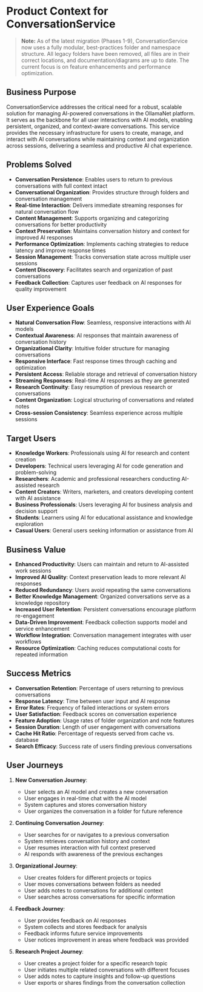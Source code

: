 # Product Context for ConversationService

> **Note:** As of the latest migration (Phases 1-9), ConversationService now uses a fully modular, best-practices folder and namespace structure. All legacy folders have been removed, all files are in their correct locations, and documentation/diagrams are up to date. The current focus is on feature enhancements and performance optimization.

## Business Purpose
ConversationService addresses the critical need for a robust, scalable solution for managing AI-powered conversations in the OllamaNet platform. It serves as the backbone for all user interactions with AI models, enabling persistent, organized, and context-aware conversations. This service provides the necessary infrastructure for users to create, manage, and interact with AI conversations while maintaining context and organization across sessions, delivering a seamless and productive AI chat experience.

## Problems Solved
- **Conversation Persistence**: Enables users to return to previous conversations with full context intact
- **Conversational Organization**: Provides structure through folders and conversation management
- **Real-time Interaction**: Delivers immediate streaming responses for natural conversation flow
- **Content Management**: Supports organizing and categorizing conversations for better productivity
- **Context Preservation**: Maintains conversation history and context for improved AI responses
- **Performance Optimization**: Implements caching strategies to reduce latency and improve response times
- **Session Management**: Tracks conversation state across multiple user sessions
- **Content Discovery**: Facilitates search and organization of past conversations
- **Feedback Collection**: Captures user feedback on AI responses for quality improvement

## User Experience Goals
- **Natural Conversation Flow**: Seamless, responsive interactions with AI models
- **Contextual Awareness**: AI responses that maintain awareness of conversation history
- **Organizational Clarity**: Intuitive folder structure for managing conversations
- **Responsive Interface**: Fast response times through caching and optimization
- **Persistent Access**: Reliable storage and retrieval of conversation history
- **Streaming Responses**: Real-time AI responses as they are generated
- **Research Continuity**: Easy resumption of previous research or conversations
- **Content Organization**: Logical structuring of conversations and related notes
- **Cross-session Consistency**: Seamless experience across multiple sessions

## Target Users
- **Knowledge Workers**: Professionals using AI for research and content creation
- **Developers**: Technical users leveraging AI for code generation and problem-solving
- **Researchers**: Academic and professional researchers conducting AI-assisted research
- **Content Creators**: Writers, marketers, and creators developing content with AI assistance
- **Business Professionals**: Users leveraging AI for business analysis and decision support
- **Students**: Learners using AI for educational assistance and knowledge exploration
- **Casual Users**: General users seeking information or assistance from AI

## Business Value
- **Enhanced Productivity**: Users can maintain and return to AI-assisted work sessions
- **Improved AI Quality**: Context preservation leads to more relevant AI responses
- **Reduced Redundancy**: Users avoid repeating the same conversations
- **Better Knowledge Management**: Organized conversations serve as a knowledge repository
- **Increased User Retention**: Persistent conversations encourage platform re-engagement
- **Data-Driven Improvement**: Feedback collection supports model and service enhancement
- **Workflow Integration**: Conversation management integrates with user workflows
- **Resource Optimization**: Caching reduces computational costs for repeated information

## Success Metrics
- **Conversation Retention**: Percentage of users returning to previous conversations
- **Response Latency**: Time between user input and AI response
- **Error Rates**: Frequency of failed interactions or system errors
- **User Satisfaction**: Feedback scores on conversation experience
- **Feature Adoption**: Usage rates of folder organization and note features
- **Session Duration**: Length of user engagement with conversations
- **Cache Hit Ratio**: Percentage of requests served from cache vs. database
- **Search Efficacy**: Success rate of users finding previous conversations

## User Journeys
1. **New Conversation Journey**:
   - User selects an AI model and creates a new conversation
   - User engages in real-time chat with the AI model
   - System captures and stores conversation history
   - User organizes the conversation in a folder for future reference

2. **Continuing Conversation Journey**:
   - User searches for or navigates to a previous conversation
   - System retrieves conversation history and context
   - User resumes interaction with full context preserved
   - AI responds with awareness of the previous exchanges

3. **Organizational Journey**:
   - User creates folders for different projects or topics
   - User moves conversations between folders as needed
   - User adds notes to conversations for additional context
   - User searches across conversations for specific information

4. **Feedback Journey**:
   - User provides feedback on AI responses
   - System collects and stores feedback for analysis
   - Feedback informs future service improvements
   - User notices improvement in areas where feedback was provided

5. **Research Project Journey**:
   - User creates a project folder for a specific research topic
   - User initiates multiple related conversations with different focuses
   - User adds notes to capture insights and follow-up questions
   - User exports or shares findings from the conversation collection 